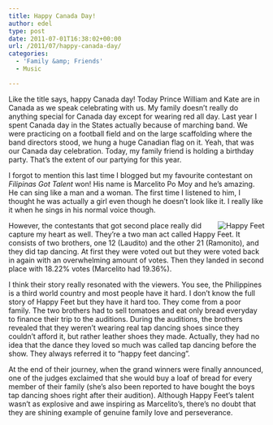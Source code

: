 ```yaml
---
title: Happy Canada Day!
author: edel
type: post
date: 2011-07-01T16:38:02+00:00
url: /2011/07/happy-canada-day/
categories:
  - 'Family &amp; Friends'
  - Music

---
```

Like the title says, happy Canada day! Today Prince William and Kate are in Canada as we speak celebrating with us. My family doesn&#8217;t really do anything special for Canada day except for wearing red all day. Last year I spent Canada day in the States actually because of marching band. We were practicing on a football field and on the large scaffolding where the band directors stood, we hung a huge Canadian flag on it. Yeah, that was our Canada day celebration. Today, my family friend is holding a birthday party. That&#8217;s the extent of our partying for this year.

I forgot to mention this last time I blogged but my favourite contestant on _Filipinas Got Talent_ won! His name is Marcelito Po Moy and he&#8217;s amazing. He can sing like a man and a woman. The first time I listened to him, I thought he was actually a girl even though he doesn&#8217;t look like it. I really like it when he sings in his normal voice though.

<img src="http://img691.imageshack.us/img691/1804/happyfeetplacedsecondin.jpg" alt="Happy Feet" style="float:right;" />

However, the contestants that got second place really did capture my heart as well. They&#8217;re a two man act called Happy Feet. It consists of two brothers, one 12 (Laudito) and the other 21 (Ramonito), and they did tap dancing. At first they were voted out but they were voted back in again with an overwhelming amount of votes. Then they landed in second place with 18.22% votes (Marcelito had 19.36%).

I think their story really resonated with the viewers. You see, the Philippines is a third world country and most people have it hard. I don&#8217;t know the full story of Happy Feet but they have it hard too. They come from a poor family. The two brothers had to sell tomatoes and eat only bread everyday to finance their trip to the auditions. During the auditions, the brothers revealed that they weren&#8217;t wearing real tap dancing shoes since they couldn&#8217;t afford it, but rather leather shoes they made. Actually, they had no idea that the dance they loved so much was called tap dancing before the show. They always referred it to &#8220;happy feet dancing&#8221;.

At the end of their journey, when the grand winners were finally announced, one of the judges exclaimed that she would buy a loaf of bread for every member of their family (she&#8217;s also been reported to have bought the boys tap dancing shoes right after their audition). Although Happy Feet&#8217;s talent wasn&#8217;t as explosive and awe inspiring as Marcelito&#8217;s, there&#8217;s no doubt that they are shining example of genuine family love and perseverance.

<ol class="footnote">
</ol>